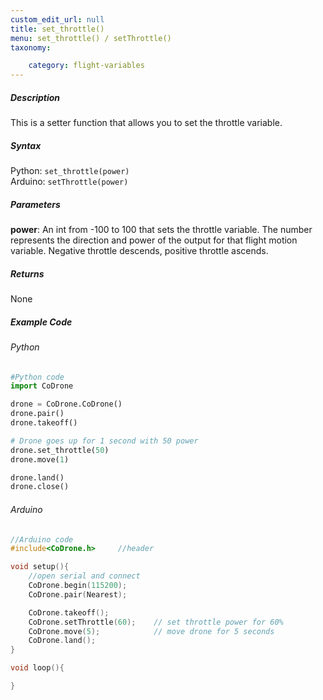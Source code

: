 ```yaml
---
custom_edit_url: null
title: set_throttle()
menu: set_throttle() / setThrottle()
taxonomy:

	category: flight-variables
---
```


##### Description

This is a setter function that allows you to set the throttle variable.

##### Syntax
Python: ```set_throttle(power)```<br />
Arduino: ```setThrottle(power)```

##### Parameters

**power**: An int from -100 to 100 that sets the throttle variable.  The number represents the direction and power of the output for that flight motion variable. Negative throttle descends, positive throttle ascends.

##### Returns

None

##### Example Code
###### Python
```python
#Python code
import CoDrone

drone = CoDrone.CoDrone()
drone.pair()
drone.takeoff()

# Drone goes up for 1 second with 50 power
drone.set_throttle(50)
drone.move(1)

drone.land()
drone.close()
```

###### Arduino
```c
//Arduino code
#include<CoDrone.h>     //header

void setup(){
    //open serial and connect
    CoDrone.begin(115200);
    CoDrone.pair(Nearest);

    CoDrone.takeoff();
    CoDrone.setThrottle(60);    // set throttle power for 60%
    CoDrone.move(5);            // move drone for 5 seconds
    CoDrone.land();
}

void loop(){

}
```